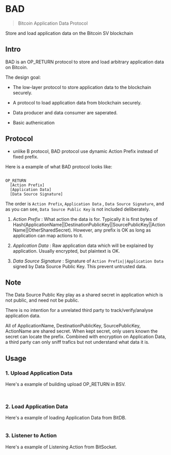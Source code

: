 # BAD

> Bitcoin Application Data Protocol

Store and load application data on the Bitcoin SV blockchain

## Intro

BAD is an OP_RETURN protocol to store and load arbitrary application data on Bitcoin.

The design goal:

* The low-layer protocol to store application data to the blockchain securely.

* A protocol to load application data from blockchain securely.

* Data producer and data consumer are saperated.

* Basic authenication

## Protocol

* unlike B protocol, BAD protocol use dynamic Action Prefix instead of fixed prefix.

Here is a example of what BAD protocol looks like:

~~~

OP_RETURN
  [Action Prefix]
  [Application Data]
  [Data Source Signature]

~~~

The order is `Action Prefix`, `Application Data` , `Data Source Signature`, and as you can see, `Data Source Public Key` is not included deliberately.

 1. *Action Prefix* : What action the data is for. Typically it is first bytes of Hash(ApplicationName||DestinationPublicKey||SourcePublicKey||ActionName||OtherSharedSecret). However, any prefix is OK as long as application can map actions to it.
 
 2. *Application Data* : Raw application data which will be explained by application. Usually encrypted, but plaintext is OK.
 
 3. *Data Source Signature* : Signature of `Action Prefix||Application Data` signed by Data Source Public Key. This prevent untrusted data.

## Note

The Data Source Public Key play as a shared secret in application which is not public, and need not be public.

There is no intention for a unrelated third party to track/verify/analyse application data.

All of ApplicationName, DestinationPublicKey, SourcePublicKey, ActionName are shared secret. When kept secret, only users known the secret can locate the prefix. Combined with encryption on Application Data, a third party can only sniff trafics but not understand what data it is.

## Usage

### 1. Upload Application Data

Here's a example of building upload OP_RETURN in BSV.

~~~


~~~

### 2. Load Application Data

Here's a example of loading Application Data from BitDB.

~~~
~~~

### 3. Listener to Action

Here's a example of Listening Action from BitSocket.

~~~
~~~
